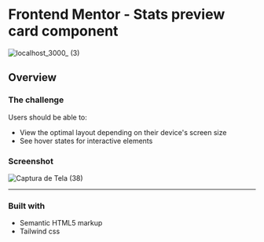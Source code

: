 # Frontend Mentor - Stats preview card component

![localhost_3000_ (3)](https://user-images.githubusercontent.com/62656936/137031715-890fc38f-d594-45b3-8007-b5cc4bbcf0a0.png)

## Overview

### The challenge

Users should be able to:

- View the optimal layout depending on their device's screen size
- See hover states for interactive elements

### Screenshot

![Captura de Tela (38)](https://user-images.githubusercontent.com/62656936/127219379-79cc2650-9be1-4c3e-b6b9-2892db4c1dd7.png)

<hr>

### Built with

- Semantic HTML5 markup
- Tailwind css
